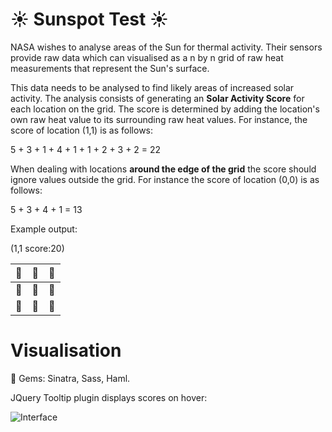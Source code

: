 :sunny: Sunspot Test :sunny:
============================

NASA wishes to analyse areas of the Sun for thermal activity. Their sensors provide raw data which can visualised as a n by n grid of raw heat measurements that represent the Sun's surface.

This data needs to be analysed to find likely areas of increased solar activity. The analysis consists of generating an **Solar Activity Score** for each location on the grid. The score is determined by adding the location's own raw heat value to its surrounding raw heat values. For instance, the score of location (1,1) is as follows:

5 + 3 + 1 + 4 + 1 + 1 + 2 + 3 + 2 = 22

When dealing with locations **around the edge of the grid** the score should ignore values outside the grid. For instance the score of location (0,0) is as follows:

5 + 3 + 4 + 1 = 13

Example output: 

(1,1 score:20)

|:low_brightness:|:low_brightness:|:low_brightness:|
|:--------------:|:--------------:|:--------------:|
|:low_brightness:|:low_brightness:|:high_brightness:|
|:high_brightness:|:low_brightness:|:high_brightness:|

Visualisation 
=============
:small_red_triangle_down: Gems: Sinatra, Sass, Haml.

JQuery Tooltip plugin displays scores on hover:

![Interface](https://raw.github.com/Ericat/sunspot-analyser/master/public/images/jquery-hover.png)
